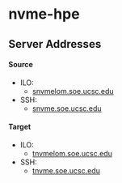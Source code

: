 # nvme-hpe

## Server Addresses

#### Source
* ILO:
	* [snvmelom.soe.ucsc.edu](https://snvmelom.soe.ucsc.edu)
* SSH:
	* [snvme.soe.ucsc.edu](https://snvme.soe.ucsc.edu)

#### Target
* ILO: 
	* [tnvmelom.soe.ucsc.edu](https://tnvmelom.soe.ucsc.edu)
* SSH: 
	* [tnvme.soe.ucsc.edu](https://tnvme.soe.ucsc.edu)
